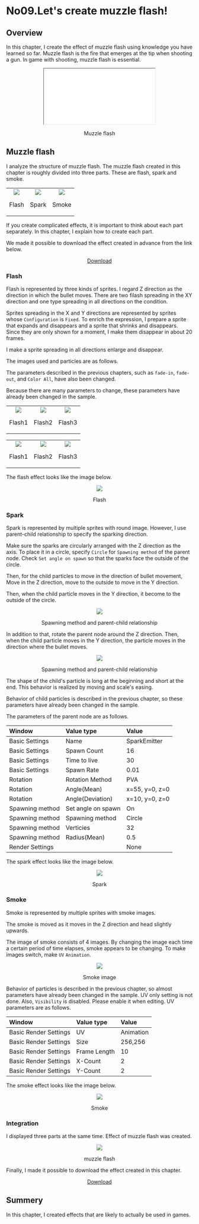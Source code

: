 ﻿# No09.Let's create muzzle flash!

<div class="main">

## Overview

In this chapter, I create the effect of muzzle flash using knowledge you have learned so far.
Muzzle flash is the fire that emerges at the tip when shooting a gun.
In game with shooting, muzzle flash is essential.

<div align="center">
<iframe src='../../Sample/viewer.html#09_02_Sample/09.efk'></iframe>
<p>Muzzle flash</p>
</div>

## Muzzle flash

I analyze the structure of muzzle flash.
The muzzle flash created in this chapter is roughly divided into three parts.
These are flash, spark and smoke.

<div align="center">
<table>
<tr>

<td>
<div align="center">
<img src="../../img/Tutorial/09/flash.png">
<p>Flash</p>
</div>
</td>

<td>
<div align="center">
<img src="../../img/Tutorial/09/spark.png">
<p>Spark</p>
</div>
</td>

<td>
<div align="center">
<img src="../../img/Tutorial/09/smoke.png">
<p>Smoke</p>
</div>
</td>

</tr>
</table>
</div>

If you create complicated effects, it is important to think about each part separately.
In this chapter, I explain how to create each part.

We made it possible to download the effect created in advance from the link below.

<div align="center">
<a href = "../../Sample/09_01_Sample.zip">Download</a>
</div>

### Flash

Flash is represented by three kinds of sprites.
I regard Z direction as the direction in which the bullet moves.
There are two filash spreading in the XY direction and one type spreading in all directions on the condition.

Sprites spreading in the X and Y directions are represented by sprites whose ```Configuration``` is ```Fixed```.
To enrich the expression, I prepare a sprite that expands and disappears and a sprite that shrinks and disappears.
Since they are only shown for a moment, I make them disappear in about 20 frames.

I make a sprite spreading in all directions enlarge and disappear.

The images used and particles are as follows.

The parameters described in the previous chapters, such as ```fade-in```, ```fade-out```, and ```Color All```, have also been changed.

Because there are many parameters to change, these parameters have already been changed in the sample.

<div align="center">
<table>
<tr>

<td>
<div align="center">
<img src="../../img/Tutorial/09/flash1.png">
<p>Flash1</p>
</div>
</td>

<td>
<div align="center">
<img src="../../img/Tutorial/09/flash2.png">
<p>Flash2</p>
</div>
</td>

<td>
<div align="center">
<img src="../../img/Tutorial/09/flash3.png">
<p>Flash3</p>
</div>
</td>

</tr>
</table>
</div>

<div align="center">
<table>
<tr>

<td>
<div align="center">
<img src="../../img/Tutorial/09/flash1_image.png">
<p>Flash1</p>
</div>
</td>

<td>
<div align="center">
<img src="../../img/Tutorial/09/flash2_image.png">
<p>Flash2</p>
</div>
</td>

<td>
<div align="center">
<img src="../../img/Tutorial/09/flash3_image.png">
<p>Flash3</p>
</div>
</td>

</tr>
</table>
</div>

The flash effect looks like the image below.

<div align="center">
<img src="../../img/Tutorial/09/flash.gif">
<p>Flash</p>
</div>

### Spark

Spark is represented by multiple sprites with round image.
However, I use parent-child relationship to specify the sparking direction.

Make sure the sparks are circularly arranged with the Z direction as the axis.
To place it in a circle, specify ```Circle``` for ```Spawning method``` of the parent node.
Check ```Set angle on spawn``` so that the sparks face the outside of the circle.

Then, for the child particles to move in the direction of bullet movement,
Move in the Z direction, move to the outside to move in the Y direction.

Then, when the child particle moves in the Y direction, it become to the outside of the circle.

<div align="center">
<img src="../../img/Tutorial/09/parent.png">
<p>Spawning method and parent-child relationship</p>
</div>

In addition to that, rotate the parent node around the Z direction.
Then, when the child particle moves in the Y direction, the particle moves in the direction where the bullet moves.

<div align="center">
<img src="../../img/Tutorial/09/rotatedParent.png">
<p>Spawning method and parent-child relationship</p>
</div>

The shape of the child's particle is long at the beginning and short at the end.
This behavior is realized by moving and scale's easing.

Behavior of child particles is described in the previous chapter, so these parameters have already been changed in the sample.

The parameters of the parent node are as follows.

|Window|Value type|Value|
|:----|:----|:----|
|Basic Settings|Name|SparkEmitter|
|Basic Settings|Spawn Count|16|
|Basic Settings|Time to live|30|
|Basic Settings|Spawn Rate|0.01|
|Rotation|Rotation Method|PVA|
|Rotation|Angle(Mean)|x=55, y=0, z=0|
|Rotation|Angle(Deviation)|x=10, y=0, z=0|
|Spawning method|Set angle on spawn|On|
|Spawning method|Spawning method|Circle|
|Spawning method|Verticies|32|
|Spawning method|Radius(Mean)|0.5|
|Render Settings||None|

The spark effect looks like the image below.

<div align="center">
<img src="../../img/Tutorial/09/spark.gif">
<p>Spark</p>
</div>

### Smoke

Smoke is represented by multiple sprites with smoke images.

The smoke is moved as it moves in the Z direction and head slightly upwards.

The image of smoke consists of 4 images.
By changing the image each time a certain period of time elapses, smoke appears to be changing.
To make images switch, make ```UV``` ```Animation```.

<div align="center">
<img src="../../img/Tutorial/09/smoke_image.png">
<p>Smoke image</p>
</div>

Behavior of particles is described in the previous chapter, so almost parameters have already been changed in the sample.
UV only setting is not done.
Also, ```Visibility``` is disabled. Please enable it when editing.
UV parameters are as follows.

|Window|Value type|Value|
|:----|:----|:----|
|Basic Render Settings|UV|Animation|
|Basic Render Settings|Size|256,256|
|Basic Render Settings|Frame Length|10|
|Basic Render Settings|X-Count|2|
|Basic Render Settings|Y-Count|2|

The smoke effect looks like the image below.

<div align="center">
<img src="../../img/Tutorial/09/smoke.gif">
<p>Smoke</p>
</div>

### Integration

I displayed three parts at the same time.
Effect of muzzle flash was created.

<div align="center">
<img src="../../img/Tutorial/09/completed.gif">
<p>muzzle flash</p>
</div>

Finally, I made it possible to download the effect created in this chapter.

<div align="center">
<a href = "../../Sample/09_02_Sample.zip">Download</a>
</div>

## Summery

In this chapter, I created effects that are likely to actually be used in games.

</div>

